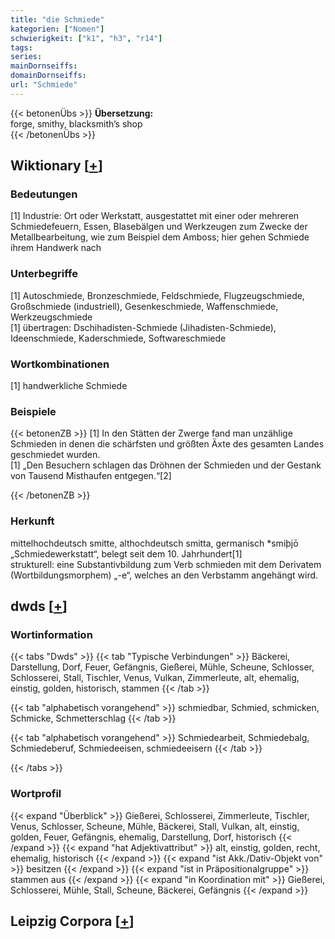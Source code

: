 ```yaml
---
title: "die Schmiede"
kategorien: ["Nomen"]
schwierigkeit: ["k1", "h3", "r14"]
tags:
series:
mainDornseiffs:
domainDornseiffs:
url: "Schmiede"
---
```


{{< betonenÜbs >}}
**Übersetzung:**  
forge, smithy, blacksmith’s shop  
{{< /betonenÜbs >}}

## Wiktionary [[+](https://de.wiktionary.org/wiki/Schmiede)]

### Bedeutungen
[1] Industrie: Ort oder Werkstatt, ausgestattet mit einer oder mehreren Schmiedefeuern, Essen, Blasebälgen und Werkzeugen zum Zwecke der Metallbearbeitung, wie zum Beispiel dem Amboss; hier gehen Schmiede ihrem Handwerk nach  

### Unterbegriffe
[1] Autoschmiede, Bronzeschmiede, Feldschmiede, Flugzeugschmiede, Großschmiede (industriell), Gesenkeschmiede, Waffenschmiede, Werkzeugschmiede  
[1] übertragen: Dschihadisten-Schmiede (Jihadisten-Schmiede), Ideenschmiede, Kaderschmiede, Softwareschmiede  

### Wortkombinationen
[1] handwerkliche Schmiede  

### Beispiele
{{< betonenZB >}}
[1] In den Stätten der Zwerge fand man unzählige Schmieden in denen die schärfsten und größten Äxte des gesamten Landes geschmiedet wurden.  
[1] „Den Besuchern schlagen das Dröhnen der Schmieden und der Gestank von Tausend Misthaufen entgegen.“[2]  

{{< /betonenZB >}}
### Herkunft
mittelhochdeutsch smitte, althochdeutsch smitta, germanisch *smiþjō „Schmiedewerkstatt“, belegt seit dem 10. Jahrhundert[1]  
strukturell: eine Substantivbildung zum Verb schmieden mit dem Derivatem (Wortbildungsmorphem) „-e“, welches an den Verbstamm angehängt wird.  



## dwds [[+](https://www.dwds.de/wb/Schmiede)]

### Wortinformation
{{< tabs "Dwds" >}}
{{< tab "Typische Verbindungen" >}}
Bäckerei, Darstellung, Dorf, Feuer, Gefängnis, Gießerei, Mühle, Scheune, Schlosser, Schlosserei, Stall, Tischler, Venus, Vulkan, Zimmerleute, alt, ehemalig, einstig, golden, historisch, stammen
{{< /tab >}}

{{< tab "alphabetisch vorangehend" >}}
schmiedbar, Schmied, schmicken, Schmicke, Schmetterschlag
{{< /tab >}}

{{< tab "alphabetisch vorangehend" >}}
Schmiedearbeit, Schmiedebalg, Schmiedeberuf, Schmiedeeisen, schmiedeeisern
{{< /tab >}}

{{< /tabs >}}

### Wortprofil
{{< expand "Überblick" >}} Gießerei, Schlosserei, Zimmerleute, Tischler, Venus, Schlosser, Scheune, Mühle, Bäckerei, Stall, Vulkan, alt, einstig, golden, Feuer, Gefängnis, ehemalig, Darstellung, Dorf, historisch {{< /expand >}}
{{< expand "hat Adjektivattribut" >}} alt, einstig, golden, recht, ehemalig, historisch {{< /expand >}}
{{< expand "ist Akk./Dativ-Objekt von" >}} besitzen {{< /expand >}}
{{< expand "ist in Präpositionalgruppe" >}} stammen aus {{< /expand >}}
{{< expand "in Koordination mit" >}} Gießerei, Schlosserei, Mühle, Stall, Scheune, Bäckerei, Gefängnis {{< /expand >}}

## Leipzig Corpora [[+](https://corpora.uni-leipzig.de/en/res?word=Schmiede&corpusId=deu_newscrawl-public_2018)]

